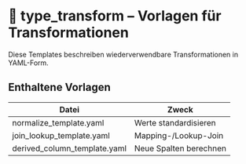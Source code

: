 # 🔄 type_transform – Vorlagen für Transformationen

Diese Templates beschreiben wiederverwendbare Transformationen in YAML-Form.

## Enthaltene Vorlagen

| Datei                    | Zweck                           |
|--------------------------|----------------------------------|
| normalize_template.yaml  | Werte standardisieren           |
| join_lookup_template.yaml| Mapping-/Lookup-Join            |
| derived_column_template.yaml | Neue Spalten berechnen     |
